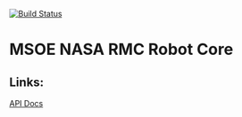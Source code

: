 [![Build Status](https://travis-ci.com/msoermc/rmc-beaglebone-core-2018-2019.svg?branch=master)](https://travis-ci.com/msoermc/rmc-beaglebone-core-2018-2019)

# MSOE NASA RMC Robot Core

## Links:
[API Docs](doc/rmc_beaglebone_core_2018_2019/index.html)